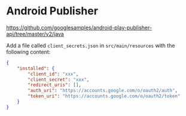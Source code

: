 # Android Publisher

https://github.com/googlesamples/android-play-publisher-api/tree/master/v2/java

Add a file called `client_secrets.json` in `src/main/resources` with the following content:

```json
{
    "installed": {
        "client_id": "xxx",
        "client_secret": "xxx",
        "redirect_uris": [],
        "auth_uri": "https://accounts.google.com/o/oauth2/auth",
        "token_uri": "https://accounts.google.com/o/oauth2/token"
    }
}
```